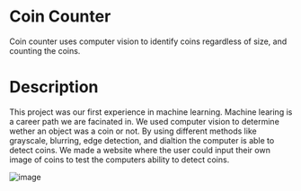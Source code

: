 # Coin Counter 
Coin counter uses computer vision to identify coins regardless of size, and counting the coins. 

# Description 
This project was our first experience in machine learning. Machine learing is a career path we are facinated in. We used computer vision to determine wether an object was a coin or not. By using different methods like grayscale, blurring, edge detection, and dialtion the computer is able to detect coins. We made a website where the user could input their own image of coins to test the computers ability to detect coins. 

![image](https://user-images.githubusercontent.com/117532660/200150798-c959f9c3-bf6f-420a-b8e0-b3cc44e16902.png)
